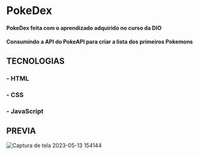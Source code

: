 # PokeDex

#### PokeDex feita com o aprendizado adquirido no curso da DIO
#### Consumindo a API do PokeAPI para criar a lista dos primeiros Pokemons

## TECNOLOGIAS

### - HTML
### - CSS
### - JavaScript

## PREVIA
![Captura de tela 2023-05-13 154144](https://github.com/TavinhoDS/PokeDex-List/assets/103964345/af9afa08-6b64-431d-87ef-b6b84616ac0c)

